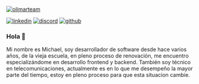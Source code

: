 <article class="markdown-body entry-content container-lg f5" itemprop="text">
   <p dir="auto"> <a href="#" rel="nofollow"> <img src="http://olimarteam.uy/img/fondo_4.png" alt="olimarteam" title="olimarteam" data-canonical-src="http://olimarteam.uy/img/fondo.jpg" style="max-width: 100%;"> </a> </p>
   
<p dir="auto">

<a href="https://www.linkedin.com/in/michaelrodriguezuy" rel="nofollow"><img src="https://camo.githubusercontent.com/f805d3593b818286d2dd101be4ef6dc310a2e9b4de4afcb13753f00c52fadd08/68747470733a2f2f696d672e736869656c64732e696f2f7374617469632f76313f6c6162656c3d266d6573736167653d6c696e6b6564696e26636f6c6f723d306537366138266c6f676f3d6c696e6b6564696e266c6f676f436f6c6f723d7768697465267374796c653d666f722d7468652d6261646765" alt="linkedin" data-canonical-src="https://img.shields.io/static/v1?label=&amp;message=linkedin&amp;color=0e76a8&amp;logo=linkedin&amp;logoColor=white&amp;style=for-the-badge" style="max-width: 100%;"></a>
<a href="https://discord.gg/michael_uy" rel="nofollow"><img src="https://camo.githubusercontent.com/4ffbd34b6445d74f5cf9cee6d98077cc06a136304fd6e24c993c7dee1b42a4e6/68747470733a2f2f696d672e736869656c64732e696f2f7374617469632f76313f6c6162656c3d266d6573736167653d646973636f726426636f6c6f723d373238396461266c6f676f3d646973636f7264266c6f676f436f6c6f723d7768697465267374796c653d666f722d7468652d6261646765" alt="discord" data-canonical-src="https://img.shields.io/static/v1?label=&amp;message=discord&amp;color=7289da&amp;logo=discord&amp;logoColor=white&amp;style=for-the-badge" style="max-width: 100%;"></a>
<a href="https://github.com/michaelrodriguezuy"><img src="https://camo.githubusercontent.com/50e14c62b10f179472d21c71efe45bd294ddcd6402b1d2ce6125604f8d8f7d8c/68747470733a2f2f696d672e736869656c64732e696f2f7374617469632f76313f6c6162656c3d266d6573736167653d67697468756226636f6c6f723d313731353135266c6f676f3d676974687562266c6f676f436f6c6f723d7768697465267374796c653d666f722d7468652d6261646765" alt="github" data-canonical-src="https://img.shields.io/static/v1?label=&amp;message=github&amp;color=171515&amp;logo=github&amp;logoColor=white&amp;style=for-the-badge" style="max-width: 100%;"></a>
</p>

</article>


### Hola 👋

Mi nombre es Michael, soy desarrollador de software desde hace varios años, de la vieja escuela, en pleno proceso de renovación, me encuentro especializándome en desarrollo frontend y backend. 
También soy técnico en telecomunicaciones, actualmente es en lo que me desempeño la mayor parte del tiempo, estoy en pleno proceso para que esta situacion cambie.

<!--
**michaelrodriguezuy/michaelrodriguezuy** is a ✨ _special_ ✨ repository because its `README.md` (this file) appears on your GitHub profile.

Here are some ideas to get you started:

- 🔭 I’m currently working on ...
- 🌱 I’m currently learning ...
- 👯 I’m looking to collaborate on ...
- 🤔 I’m looking for help with ...
- 💬 Ask me about ...
- 📫 How to reach me: ...
- 😄 Pronouns: ...
- ⚡ Fun fact: ...
-->

